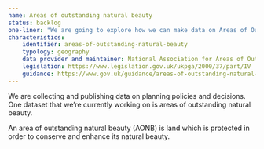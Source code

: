 ```yaml
---
name: Areas of outstanding natural beauty
status: backlog
one-liner: "We are going to explore how we can make data on Areas of Outstanding National Beauty easier to find, use and trust."
characteristics:
    identifier: areas-of-outstanding-natural-beauty
    typology: geography
    data provider and maintainer: National Association for Areas of Outstanding Natural Beauty 
    legislation: https://www.legislation.gov.uk/ukpga/2000/37/part/IV
    guidance: https://www.gov.uk/guidance/areas-of-outstanding-natural-beauty-aonbs-designation-and-management
---
```


We are collecting and publishing data on planning policies and decisions. One dataset that we’re currently working on is areas of outstanding natural beauty. 

An area of outstanding natural beauty (AONB) is land which is protected in order to conserve and enhance its natural beauty.
